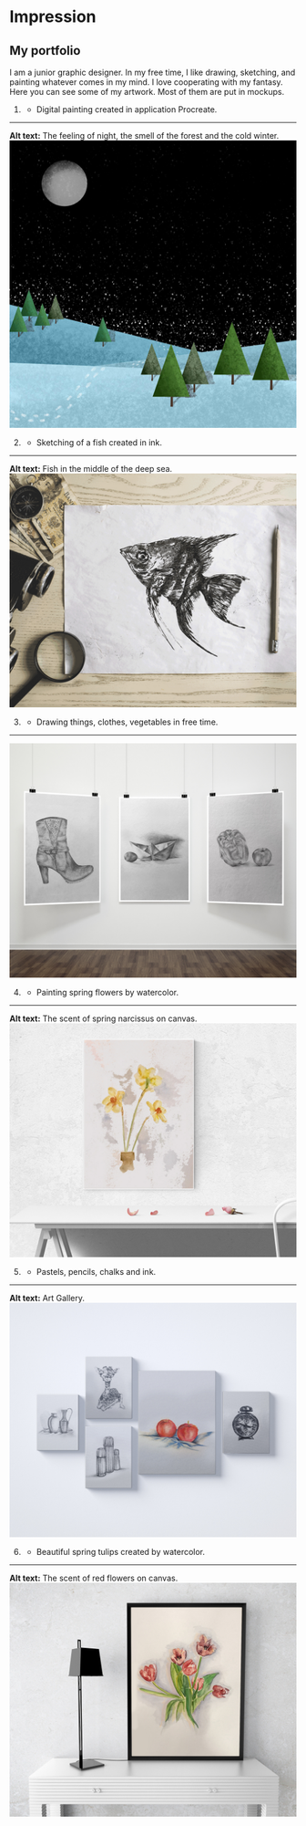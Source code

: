 # Impression

## My portfolio

I am a junior graphic designer. In my free time, I like drawing, sketching, and painting whatever comes in my mind. I love cooperating with my fantasy. Here you can see some of my artwork. Most of them are put in mockups.

1. - Digital painting created in application Procreate.
---
**Alt text:** The feeling of night, the smell of the forest and the cold winter. 
![image](img/1.jpg)

2. - Sketching of a fish created in ink.
---
**Alt text:** Fish in the middle of the deep sea.
![image](img/2.jpg)

3. - Drawing things, clothes, vegetables in free time.
---
![image](img/3.jpg)

4. - Painting spring flowers by watercolor.
---
**Alt text:** The scent of spring narcissus on canvas.
![image](img/4.jpg)

5. - Pastels, pencils, chalks and ink.
---
**Alt text:** Art Gallery.
![image](img/5.jpg)

6. - Beautiful spring tulips created by watercolor.
---
**Alt text:** The scent of red flowers on canvas.
![image](img/6.jpg)


